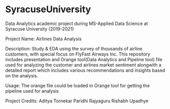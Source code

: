 # SyracuseUniversity
Data Analytics academic project during MS-Applied Data Science at Syracuse University (2019-2021)

Project Name: Airlines Data Analysis

Description:
Study & EDA using the survey of thousands of airline customers, with special focus on FlyFast Airways Inc.
This repository includes presentation and Orange tool(Data Analytics and Pipeline tool) file used for analyzing the customer and airlines market sentiment
alongwith a detailed report which includes various recommendations and insights based on the analysis.

Usage: The orange file could be loaded in Orange tool for getting the pipeline used for analysis

Project Credits: 
Aditya Tornekar
Paridhi Rajyaguru
Rishabh Upadhye

